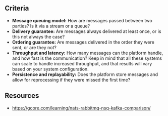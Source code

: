 
## Criteria

-   **Message queuing model:** How are messages passed between two parties? Is it via a stream or a queue?
-   **Delivery guarantee:** Are messages always delivered at least once, or is this not always the case?
-   **Ordering guarantee:** Are messages delivered in the order they were sent, or are they not?
-   **Throughput and latency:** How many messages can the platform handle, and how fast is the communication? Keep in mind that all these systems can scale to handle increased throughput, and that results will vary based on your system configuration.
-   **Persistence and replayability:** Does the platform store messages and allow for reprocessing if they were missed the first time?

## Resources

- https://gcore.com/learning/nats-rabbitmq-nsq-kafka-comparison/